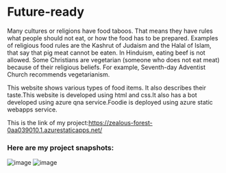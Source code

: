 # Future-ready
Many cultures or religions have food taboos. That means they have rules what people should not eat, or how the food has to be prepared. Examples of religious food rules are the Kashrut of Judaism and the Halal of Islam, that say that pig meat cannot be eaten. In Hinduism, eating beef is not allowed. Some Christians are vegetarian (someone who does not eat meat) because of their religious beliefs. For example, Seventh-day Adventist Church recommends vegetarianism.

This website shows various types of food items. It also describes their taste.This website is developed using html and css.It also has a bot developed using azure qna service.Foodie is deployed using azure static webapps service.

This is the link of my project:https://zealous-forest-0aa039010.1.azurestaticapps.net/

### Here are my project snapshots:
![image](https://user-images.githubusercontent.com/100688001/183459799-4d704bb2-78f2-41f6-8ce3-ee2dc5ff586f.png)
![image](https://user-images.githubusercontent.com/100688001/183461433-7e78f54c-1d3c-4f04-bf7a-16b226cb8426.png)

